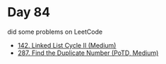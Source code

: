 # Day 84

did some problems on LeetCode

- [142. Linked List Cycle II (Medium)](https://leetcode.com/problems/linked-list-cycle-ii/description/)
- [287. Find the Duplicate Number (PoTD, Medium)](https://leetcode.com/problems/find-the-duplicate-number/description/?envType=daily-question&envId=2024-03-24)
